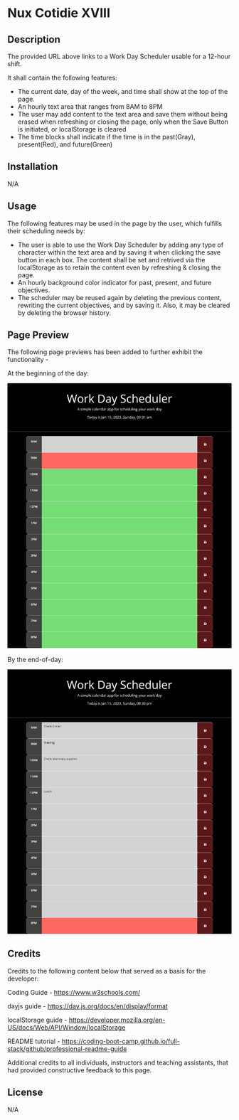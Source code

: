 # Nux Cotidie XVIII

## Description

The provided URL above links to a Work Day Scheduler usable for a 12-hour shift. 

It shall contain the following features:

<ul>
<li>The current date, day of the week, and time shall show at the top of the page.</li>
<li>An hourly text area that ranges from 8AM to 8PM</li>
<li>The user may add content to the text area and save them without being erased when refreshing or closing the page, only when the Save Button is initiated, or localStorage is cleared</li>
<li>The time blocks shall indicate if the time is in the past(Gray), present(Red), and future(Green)</li>
</ul>

## Installation

N/A

## Usage

The following features may be used in the page by the user, which fulfills their scheduling needs by:

<ul>
<li>The user is able to use the Work Day Scheduler by adding any type of character within the text area and by saving it when clicking the save button in each box. The content shall be set and retrived via the localStorage as to retain the content even by refreshing & closing the page.  </li>
<li>An hourly background color indicator for past, present, and future objectives.</li>
<li>The scheduler may be reused again by deleting the previous content, rewriting the current objectives, and by saving it. Also, it may be cleared by deleting the browser history.</li>
</ul>


## Page Preview

The following page previews has been added to further exhibit the functionality - 

At the beginning of the day:

![Work Day Scheduler](./assets/images/WDS1.png)

By the end-of-day:

![Work Day Scheduler](./assets/images/WDS2.png)

## Credits

Credits to the following content below that served as a basis for the developer:

Coding Guide - https://www.w3schools.com/

dayjs guide - https://day.js.org/docs/en/display/format

localStorage guide - https://developer.mozilla.org/en-US/docs/Web/API/Window/localStorage

README tutorial - https://coding-boot-camp.github.io/full-stack/github/professional-readme-guide

Additional credits to all individuals, instructors and teaching assistants, that had provided constructive feedback to this page.

## License

N/A